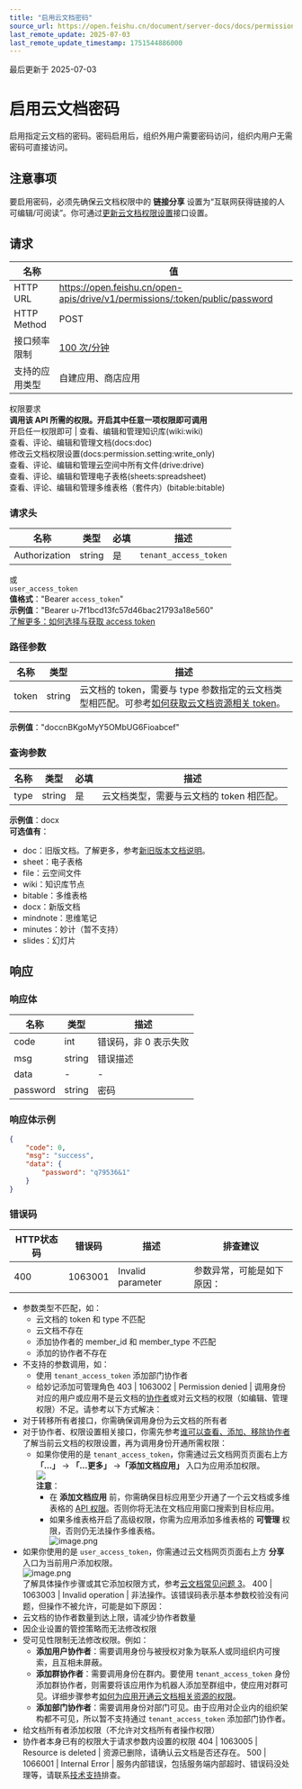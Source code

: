 ```yaml
---
title: "启用云文档密码"
source_url: https://open.feishu.cn/document/server-docs/docs/permission/permission-public/permission-public-password/create
last_remote_update: 2025-07-03
last_remote_update_timestamp: 1751544886000
---
```

最后更新于 2025-07-03

# 启用云文档密码

启用指定云文档的密码。密码启用后，组织外用户需要密码访问，组织内用户无需密码可直接访问。

## 注意事项

要启用密码，必须先确保云文档权限中的 **链接分享** 设置为“互联网获得链接的人可编辑/可阅读”。你可通过[更新云文档权限设置](https://open.feishu.cn/document/ukTMukTMukTM/uIzNzUjLyczM14iM3MTN/drive-v2/permission-public/patch)接口设置。

## 请求
名称 | 值
---|---
HTTP URL | https://open.feishu.cn/open-apis/drive/v1/permissions/:token/public/password
HTTP Method | POST
接口频率限制 | [100 次/分钟](https://open.feishu.cn/document/ukTMukTMukTM/uUzN04SN3QjL1cDN)
支持的应用类型 | 自建应用、商店应用
权限要求  
            **调用该 API 所需的权限。开启其中任意一项权限即可调用**  
            开启任一权限即可 | 查看、编辑和管理知识库(wiki:wiki)  
            查看、评论、编辑和管理文档(docs:doc)  
            修改云文档权限设置(docs:permission.setting:write_only)  
            查看、评论、编辑和管理云空间中所有文件(drive:drive)  
            查看、评论、编辑和管理电子表格(sheets:spreadsheet)  
            查看、评论、编辑和管理多维表格（套件内）(bitable:bitable)

### 请求头

名称 | 类型 | 必填 | 描述
--- | --- | --- | ---
Authorization | string | 是 | `tenant_access_token`  
或  
`user_access_token`  
**值格式**："Bearer `access_token`"  
**示例值**："Bearer u-7f1bcd13fc57d46bac21793a18e560"  
[了解更多：如何选择与获取 access token](https://open.feishu.cn/document/uAjLw4CM/ugTN1YjL4UTN24CO1UjN/trouble-shooting/how-to-choose-which-type-of-token-to-use)

### 路径参数

名称 | 类型 | 描述
--- | --- | ---
token | string | 云文档的 token，需要与 type 参数指定的云文档类型相匹配。可参考[如何获取云文档资源相关 token](https://open.feishu.cn/document/ukTMukTMukTM/uczNzUjL3czM14yN3MTN#08bb5df6)。  
**示例值**："doccnBKgoMyY5OMbUG6Fioabcef"

### 查询参数

名称 | 类型 | 必填 | 描述
--- | --- | --- | ---
type | string | 是 | 云文档类型，需要与云文档的 token 相匹配。  
**示例值**：docx  
**可选值有**：  
- doc：旧版文档。了解更多，参考[新旧版本文档说明](https://open.feishu.cn/document/ukTMukTMukTM/uUDN04SN0QjL1QDN/docs/upgraded-docs-access-guide/upgraded-docs-openapi-access-guide)。  
- sheet：电子表格  
- file：云空间文件  
- wiki：知识库节点  
- bitable：多维表格  
- docx：新版文档  
- mindnote：思维笔记  
- minutes：妙计（暂不支持）  
- slides：幻灯片

## 响应

### 响应体

名称 | 类型 | 描述
--- | --- | ---
code | int | 错误码，非 0 表示失败
msg | string | 错误描述
data | \- | \-
password | string | 密码

### 响应体示例
```json
{
    "code": 0,
    "msg": "success",
    "data": {
        "password": "q79536&1"
    }
}
```

### 错误码

HTTP状态码 | 错误码 | 描述 | 排查建议
--- | --- | --- | ---
400 | 1063001 | Invalid parameter | 参数异常，可能是如下原因：  
- 参数类型不匹配，如：  
    - 云文档的 token 和 type 不匹配  
    - 云文档不存在  
    - 添加协作者的 member_id 和 member_type 不匹配  
    - 添加的协作者不存在  
- 不支持的参数调用，如：  
    - 使用 `tenant_access_token` 添加部门协作者  
    - 给妙记添加可管理角色
403 | 1063002 | Permission denied | 调用身份对应的用户或应用不是云文档的[协作者](https://www.feishu.cn/hc/zh-CN/articles/064037224266-%E4%BA%91%E6%96%87%E6%A1%A3%E5%92%8C%E6%96%87%E4%BB%B6%E5%A4%B9%E5%8D%8F%E4%BD%9C%E8%80%85%E4%BB%8B%E7%BB%8D)或对云文档的权限（如编辑、管理权限）不足。请参考以下方式解决：  
- 对于转移所有者接口，你需确保调用身份为云文档的所有者  
- 对于协作者、权限设置相关接口，你需先参考[谁可以查看、添加、移除协作者](https://www.feishu.cn/hc/zh-CN/articles/360049067527-%E8%AE%BE%E7%BD%AE%E4%BA%91%E6%96%87%E6%A1%A3%E5%88%86%E4%BA%AB-%E5%A4%8D%E5%88%B6-%E4%B8%8B%E8%BD%BD-%E8%AF%84%E8%AE%BA%E7%AD%89%E6%9D%83%E9%99%90#tabs0|lineguid-Bp0bI)了解当前云文档的权限设置，再为调用身份开通所需权限：  
  - 如果你使用的是 `tenant_access_token`，你需通过云文档网页页面右上方 **「...」** -> **「...更多」** ->**「添加文档应用」** 入口为应用添加权限。  
    ![](https://sf3-cn.feishucdn.com/obj/open-platform-opendoc/22c027f63c540592d3ca8f41d48bb107_CSas7OYJBR.png?height=1994&maxWidth=550&width=3278)  
    **注意**：  
     - 在 **添加文档应用** 前，你需确保目标应用至少开通了一个云文档或多维表格的 [API 权限](https://open.feishu.cn/document/ukTMukTMukTM/uYTM5UjL2ETO14iNxkTN/scope-list)。否则你将无法在文档应用窗口搜索到目标应用。  
      - 如果多维表格开启了高级权限，你需为应用添加多维表格的 **可管理** 权限，否则仍无法操作多维表格。  
          ![image.png](https://sf3-cn.feishucdn.com/obj/open-platform-opendoc/9f3353931fafeea16a39f0eb887db175_0tjzC9P3zU.png?maxWidth=550)  
- 如果你使用的是 `user_access_token`，你需通过云文档网页页面右上方 **分享** 入口为当前用户添加权限。  
  ![image.png](https://sf3-cn.feishucdn.com/obj/open-platform-opendoc/3e052d3bac56f9441296ae22e2969d63_a2DEYrJup8.png?height=278&maxWidth=550&width=1383)  
了解具体操作步骤或其它添加权限方式，参考[云文档常见问题 3](https://open.feishu.cn/document/ukTMukTMukTM/uczNzUjL3czM14yN3MTN#16c6475a)。
400 | 1063003 | Invalid operation | 非法操作。该错误码表示基本参数校验没有问题，但操作不被允许，可能是如下原因：  
- 云文档的协作者数量到达上限，请减少协作者数量  
- 因企业设置的管控策略而无法修改权限  
- 受可见性限制无法修改权限。例如：  
    - **添加用户协作者**：需要调用身份与被授权对象为联系人或同组织内可搜索，且互相未屏蔽。  
    - **添加群协作者**：需要调用身份在群内。要使用 `tenant_access_token` 身份添加群协作者，则需要将该应用作为机器人添加至群组中，使应用对群可见。详细步骤参考[如何为应用开通云文档相关资源的权限](https://open.feishu.cn/document/uAjLw4CM/ugTN1YjL4UTN24CO1UjN/trouble-shooting/how-to-add-permissions-to-app)。  
    - **添加部门协作者**：需要调用身份对部门可见。由于应用对企业内的组织架构都不可见，所以暂不支持通过 `tenant_access_token`  添加部门协作者。  
- 给文档所有者添加权限（不允许对文档所有者操作权限）  
- 协作者本身已有的权限大于请求参数内设置的权限
404 | 1063005 | Resource is deleted | 资源已删除，请确认云文档是否还存在。
500 | 1066001 | Internal Error | 服务内部错误，包括服务端内部超时、错误码没处理等，请联系[技术支持](https://applink.feishu.cn/TLJpeNdW)排查。
